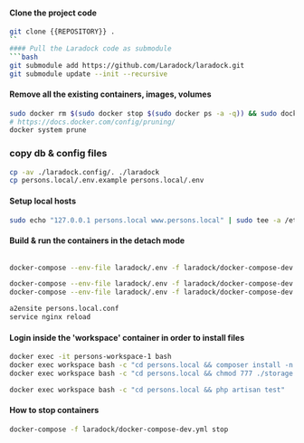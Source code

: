 #### Clone the project code
```bash
git clone {{REPOSITORY}} .
``
#### Pull the Laradock code as submodule
```bash
git submodule add https://github.com/Laradock/laradock.git
git submodule update --init --recursive
```
#### Remove all the existing containers, images, volumes
```bash
sudo docker rm $(sudo docker stop $(sudo docker ps -a -q)) && sudo docker rmi $(sudo docker images -q) && sudo docker volume rm $(sudo docker volume ls -q)
# https://docs.docker.com/config/pruning/
docker system prune
```

### copy db & config files
```bash
cp -av ./laradock.config/. ./laradock
cp persons.local/.env.example persons.local/.env
```

#### Setup local hosts
```bash
sudo echo "127.0.0.1 persons.local www.persons.local" | sudo tee -a /etc/hosts
```

#### Build & run the containers in the detach mode
```bash

docker-compose --env-file laradock/.env -f laradock/docker-compose-dev.yml up -d nginx workspace php-fpm postgres

docker-compose --env-file laradock/.env -f laradock/docker-compose-dev.yml restart nginx
docker-compose --env-file laradock/.env -f laradock/docker-compose-dev.yml stop 

a2ensite persons.local.conf
service nginx reload
```

#### Login inside the 'workspace' container in order to install files
```bash
docker exec -it persons-workspace-1 bash
docker exec workspace bash -c "cd persons.local && composer install -n && php artisan migrate && php artisan db:seed && php artisan test"
docker exec workspace bash -c "cd persons.local && chmod 777 ./storage -R && chmod 777 ./bootstrap/cache -R"

docker exec workspace bash -c "cd persons.local && php artisan test"
```

#### How to stop containers
```bash
docker-compose -f laradock/docker-compose-dev.yml stop
```
